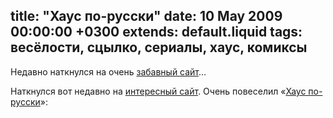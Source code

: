 title: "Хаус по-русски"
date: 10 May 2009 00:00:00 +0300
extends: default.liquid
tags: весёлости, сцылко, сериалы, хаус, комиксы
---
Недавно наткнулся на очень [забавный сайт](http://lego-comics.ru/)…

Наткнулся вот недавно на [интересный сайт](http://lego-comics.ru/). Очень повеселил «[Хаус по-русски](http://lego-comics.ru/post/2009/02/01/Haus-a-lya-rus.aspx)»:
